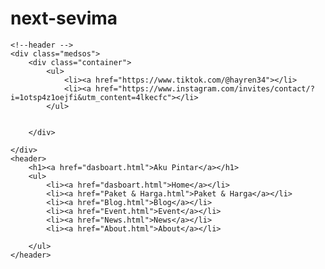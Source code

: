 # next-sevima
<!DOCTYPE html>
<html>
<head>
	<meta charset="utf-8">
	<meta name="viewport" content="width=device-width, initial-scale=1">
	<title>Aku Pintar</title>
	<link rel="stylesheet" type="text/css" href="css/style.css">
</head>
<body>

	<!--header -->
	<div class="medsos">
		<div class="container">
			<ul>
				<li><a href="https://www.tiktok.com/@hayren34"></li>
				<li><a href="https://www.instagram.com/invites/contact/?i=1otsp4z1oejfi&utm_content=4lkecfc"></li>
			</ul>


		</div>

	</div>
	<header>
		<h1><a href="dasboart.html">Aku Pintar</a></h1>
		<ul>
			<li><a href="dasboart.html">Home</a></li>
			<li><a href="Paket & Harga.html">Paket & Harga</a></li>
			<li><a href="Blog.html">Blog</a></li>
			<li><a href="Event.html">Event</a></li>
			<li><a href="News.html">News</a></li>
			<li><a href="About.html">About</a></li>
	
		</ul>
	</header>

</body>
</html>
